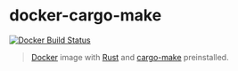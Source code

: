 # docker-cargo-make

[![Docker Build Status](https://img.shields.io/docker/build/sagiegurari/cargo-make.svg)](https://hub.docker.com/r/sagiegurari/cargo-make/)

> [Docker](https://www.docker.com/) image with [Rust](https://www.rust-lang.org/) and [cargo-make](https://sagiegurari.github.io/cargo-make) preinstalled.
